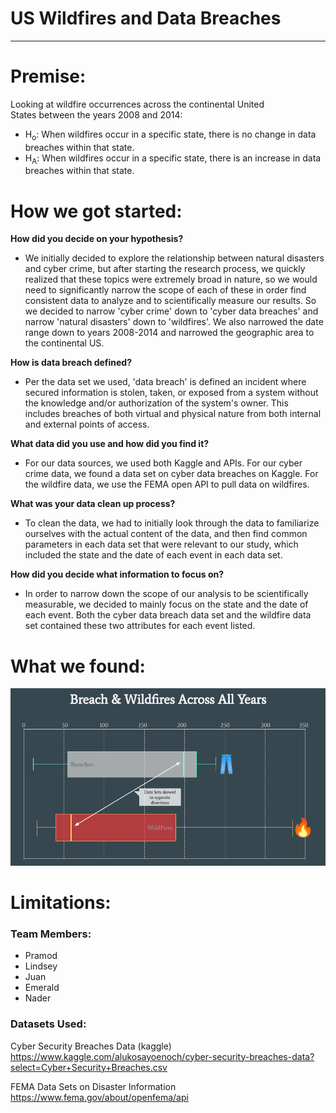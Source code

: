 # US Wildfires and Data Breaches
--- 

# Premise:
Looking at wildfire occurrences across the continental United States between the years 2008 and 2014:
* H<sub>o</sub>: 
  When wildfires occur in a specific state, there is no change in data breaches within that state.
* H<sub>A</sub>: 
  When wildfires occur in a specific state, there is an increase in data breaches within that state.

	

# How we got started:

**How did you decide on your hypothesis?**
* We initially decided to explore the relationship between natural disasters and cyber crime, but after starting the research process, we quickly realized that these topics were extremely broad in nature, so we would need to significantly narrow the scope of each of these in order find consistent data to analyze and to scientifically measure our results. So we decided to narrow 'cyber crime' down to 'cyber data breaches' and narrow 'natural disasters' down to 'wildfires'. We also narrowed the date range down to years 2008-2014 and narrowed the geographic area to the continental US. 

    
**How is data breach defined?**
* Per the data set we used, 'data breach' is defined an incident where secured information is stolen, taken, or exposed from a system without the knowledge and/or authorization of the system's owner. This includes breaches of both virtual and physical nature from both internal and external points of access.
    
**What data did you use and how did you find it?**
* For our data sources, we used both Kaggle and APIs. For our cyber crime data, we found a data set on cyber data breaches on Kaggle. For the wildfire data, we use the FEMA open API to pull data on wildfires.
    
**What was your data clean up process?**
* To clean the data, we had to initially look through the data to familiarize ourselves with the actual content of the data, and then find common parameters in each data set that were relevant to our study, which included the state and the date of each event in each data set. 
    
**How did you decide what information to focus on?**
* In order to narrow down the scope of our analysis to be scientifically measurable, we decided to mainly focus on the state and the date of each event. Both the cyber data breach data set and the wildfire data set contained these two attributes for each event listed. 
    
# What we found:
![](images/combo_box_plot.png)

# Limitations:


### Team Members:
* Pramod 
* Lindsey
* Juan
* Emerald
* Nader

### Datasets Used:

Cyber Security Breaches Data (kaggle)
https://www.kaggle.com/alukosayoenoch/cyber-security-breaches-data?select=Cyber+Security+Breaches.csv

FEMA Data Sets on Disaster Information
https://www.fema.gov/about/openfema/api
